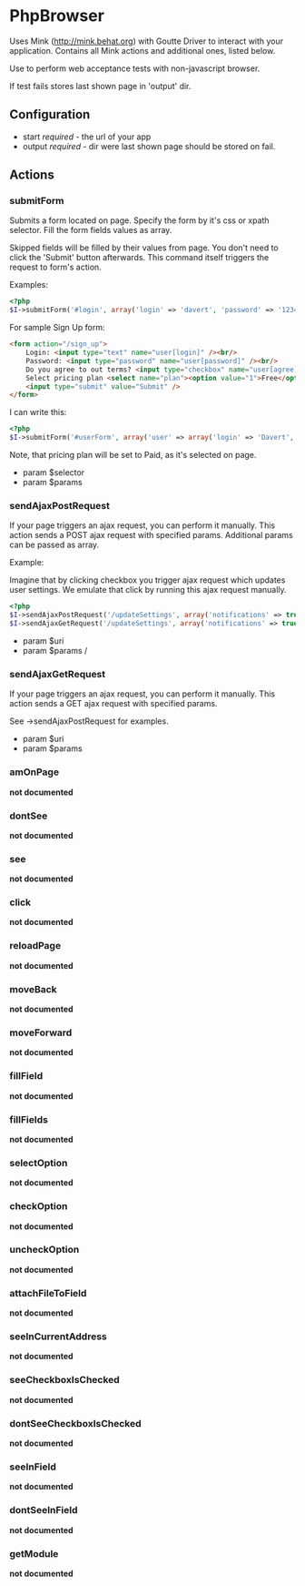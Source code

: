 # PhpBrowser

Uses Mink (http://mink.behat.org) with Goutte Driver to interact with your application.
Contains all Mink actions and additional ones, listed below.

Use to perform web acceptance tests with non-javascript browser.

If test fails stores last shown page in 'output' dir.

## Configuration

* start *required* - the url of your app
* output *required* - dir were last shown page should be stored on fail.



## Actions


### submitForm


Submits a form located on page.
Specify the form by it's css or xpath selector.
Fill the form fields values as array.

Skipped fields will be filled by their values from page.
You don't need to click the 'Submit' button afterwards.
This command itself triggers the request to form's action.

Examples:

``` php
<?php
$I->submitForm('#login', array('login' => 'davert', 'password' => '123456'));

```

For sample Sign Up form:

``` html
<form action="/sign_up">
    Login: <input type="text" name="user[login]" /><br/>
    Password: <input type="password" name="user[password]" /><br/>
    Do you agree to out terms? <input type="checkbox" name="user[agree]" /><br/>
    Select pricing plan <select name="plan"><option value="1">Free</option><option value="2" selected="selected">Paid</option></select>
    <input type="submit" value="Submit" />
</form>
```
I can write this:

``` php
<?php
$I->submitForm('#userForm', array('user' => array('login' => 'Davert', 'password' => '123456', 'agree' => true)));

```
Note, that pricing plan will be set to Paid, as it's selected on page.

 * param $selector
 * param $params

### sendAjaxPostRequest


 If your page triggers an ajax request, you can perform it manually.
 This action sends a POST ajax request with specified params.
 Additional params can be passed as array.

 Example:

 Imagine that by clicking checkbox you trigger ajax request which updates user settings.
 We emulate that click by running this ajax request manually.

 ``` php
 <?php
 $I->sendAjaxPostRequest('/updateSettings', array('notifications' => true); // POST
 $I->sendAjaxGetRequest('/updateSettings', array('notifications' => true); // GET

 ```

  * param $uri
  * param $params
/
### sendAjaxGetRequest


If your page triggers an ajax request, you can perform it manually.
This action sends a GET ajax request with specified params.

See ->sendAjaxPostRequest for examples.

 * param $uri
 * param $params

### amOnPage

__not documented__

### dontSee

__not documented__

### see

__not documented__

### click

__not documented__

### reloadPage

__not documented__

### moveBack

__not documented__

### moveForward

__not documented__

### fillField

__not documented__

### fillFields

__not documented__

### selectOption

__not documented__

### checkOption

__not documented__

### uncheckOption

__not documented__

### attachFileToField

__not documented__

### seeInCurrentAddress

__not documented__

### seeCheckboxIsChecked

__not documented__

### dontSeeCheckboxIsChecked

__not documented__

### seeInField

__not documented__

### dontSeeInField

__not documented__

### getModule

__not documented__
